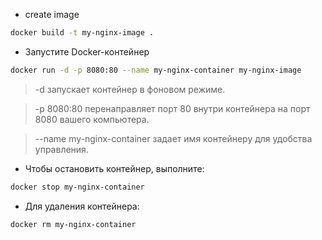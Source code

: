 - create image

```bash
docker build -t my-nginx-image .
```

- Запустите Docker-контейнер
```bash
docker run -d -p 8080:80 --name my-nginx-container my-nginx-image
```

> -d запускает контейнер в фоновом режиме. 

> -p 8080:80 перенаправляет порт 80 внутри контейнера на порт 8080 вашего компьютера.

> --name my-nginx-container задает имя контейнеру для удобства управления.

- Чтобы остановить контейнер, выполните:
```bash
docker stop my-nginx-container
```
- Для удаления контейнера:
```bash
docker rm my-nginx-container
```
